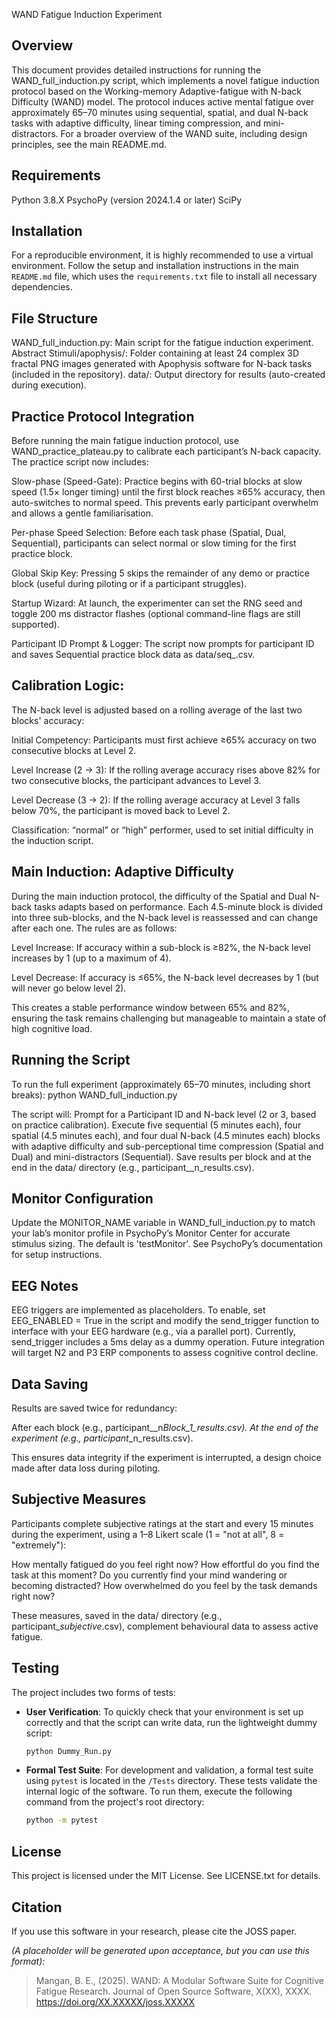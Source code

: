 WAND Fatigue Induction Experiment

## Overview
This document provides detailed instructions for running the WAND_full_induction.py script, which implements a novel fatigue induction protocol based on the Working-memory Adaptive-fatigue with N-back Difficulty (WAND) model. The protocol induces active mental fatigue over approximately 65–70 minutes using sequential, spatial, and dual N-back tasks with adaptive difficulty, linear timing compression, and mini-distractors. For a broader overview of the WAND suite, including design principles, see the main README.md.

## Requirements

Python 3.8.X
PsychoPy (version 2024.1.4 or later)
SciPy

## Installation

For a reproducible environment, it is highly recommended to use a virtual environment. Follow the setup and installation instructions in the main `README.md` file, which uses the `requirements.txt` file to install all necessary dependencies.

## File Structure

WAND_full_induction.py: Main script for the fatigue induction experiment.
Abstract Stimuli/apophysis/: Folder containing at least 24 complex 3D fractal PNG images generated with Apophysis software for N-back tasks (included in the repository).
data/: Output directory for results (auto-created during execution).

## Practice Protocol Integration 

Before running the main fatigue induction protocol, use WAND_practice_plateau.py to calibrate each participant’s N-back capacity. The practice script now includes:

Slow-phase (Speed-Gate): Practice begins with 60-trial blocks at slow speed (1.5× longer timing) until the first block reaches ≥65% accuracy, then auto-switches to normal speed. This prevents early participant overwhelm and allows a gentle familiarisation.

Per-phase Speed Selection: Before each task phase (Spatial, Dual, Sequential), participants can select normal or slow timing for the first practice block.

Global Skip Key: Pressing 5 skips the remainder of any demo or practice block (useful during piloting or if a participant struggles).

Startup Wizard: At launch, the experimenter can set the RNG seed and toggle 200 ms distractor flashes (optional command-line flags are still supported).

Participant ID Prompt & Logger: The script now prompts for participant ID and saves Sequential practice block data as data/seq_<ID>.csv.

## Calibration Logic:

The N-back level is adjusted based on a rolling average of the last two blocks' accuracy:

Initial Competency: Participants must first achieve ≥65% accuracy on two consecutive blocks at Level 2.

Level Increase (2 → 3): If the rolling average accuracy rises above 82% for two consecutive blocks, the participant advances to Level 3.

Level Decrease (3 → 2): If the rolling average accuracy at Level 3 falls below 70%, the participant is moved back to Level 2.

Classification: “normal” or “high” performer, used to set initial difficulty in the induction script.

## Main Induction: Adaptive Difficulty
During the main induction protocol, the difficulty of the Spatial and Dual N-back tasks adapts based on performance. Each 4.5-minute block is divided into three sub-blocks, and the N-back level is reassessed and can change after each one. The rules are as follows:

Level Increase: If accuracy within a sub-block is ≥82%, the N-back level increases by 1 (up to a maximum of 4).

Level Decrease: If accuracy is ≤65%, the N-back level decreases by 1 (but will never go below level 2).

This creates a stable performance window between 65% and 82%, ensuring the task remains challenging but manageable to maintain a state of high cognitive load.

## Running the Script
To run the full experiment (approximately 65–70 minutes, including short breaks):
python WAND_full_induction.py

The script will:
Prompt for a Participant ID and N-back level (2 or 3, based on practice calibration).
Execute five sequential (5 minutes each), four spatial (4.5 minutes each), and four dual N-back (4.5 minutes each) blocks with adaptive difficulty and sub-perceptional time compression (Spatial and Dual) and mini-distractors (Sequential).
Save results per block and at the end in the data/ directory (e.g., participant_<ID>_n<level>_results.csv).

## Monitor Configuration
Update the MONITOR_NAME variable in WAND_full_induction.py to match your lab’s monitor profile in PsychoPy’s Monitor Center for accurate stimulus sizing. The default is 'testMonitor'. See PsychoPy’s documentation for setup instructions.

## EEG Notes
EEG triggers are implemented as placeholders. To enable, set EEG_ENABLED = True in the script and modify the send_trigger function to interface with your EEG hardware (e.g., via a parallel port). Currently, send_trigger includes a 5ms delay as a dummy operation. Future integration will target N2 and P3 ERP components to assess cognitive control decline.

## Data Saving
Results are saved twice for redundancy:

After each block (e.g., participant_<ID>_n<level>_Block_1_results.csv).
At the end of the experiment (e.g., participant_<ID>_n<level>_results.csv).

This ensures data integrity if the experiment is interrupted, a design choice made after data loss during piloting.

## Subjective Measures
Participants complete subjective ratings at the start and every 15 minutes during the experiment, using a 1–8 Likert scale (1 = "not at all", 8 = "extremely"):

How mentally fatigued do you feel right now?
How effortful do you find the task at this moment?
Do you currently find your mind wandering or becoming distracted?
How overwhelmed do you feel by the task demands right now?

These measures, saved in the data/ directory (e.g., participant_<ID>_subjective_<timestamp>.csv), complement behavioural data to assess active fatigue.

## Testing

The project includes two forms of tests:

- **User Verification**: To quickly check that your environment is set up correctly and that the script can write data, run the lightweight dummy script:

    ```bash
    python Dummy_Run.py
    ```

- **Formal Test Suite**: For development and validation, a formal test suite using `pytest` is located in the `/Tests` directory. These tests validate the internal logic of the software. To run them, execute the following command from the project's root directory:

    ```bash
    python -m pytest
    ```


## License

This project is licensed under the MIT License. See LICENSE.txt for details.

## Citation

If you use this software in your research, please cite the JOSS paper.

*(A placeholder will be generated upon acceptance, but you can use this format):*
> Mangan, B. E., (2025). WAND: A Modular Software Suite for Cognitive Fatigue Research. Journal of Open Source Software, X(XX), XXXX. https://doi.org/XX.XXXXX/joss.XXXXX